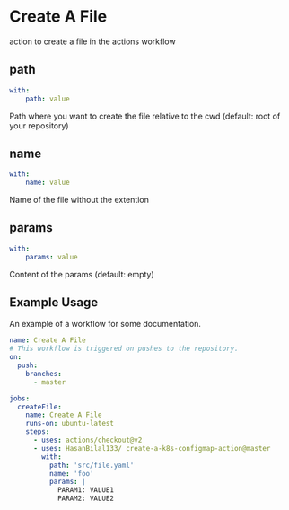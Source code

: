 # Create A File
action to create a file in the actions workflow
## path
```yaml
with:
    path: value
```
Path where you want to create the file relative to the cwd (default: root of your repository)
## name
```yaml
with:
    name: value
```
Name of the file without the extention
## params
```yaml
with:
    params: value
```
Content of the params (default: empty)

## Example Usage

An example of a workflow for some documentation.

````yml
name: Create A File
# This workflow is triggered on pushes to the repository.
on:
  push:
    branches:
      - master

jobs:
  createFile:
    name: Create A File
    runs-on: ubuntu-latest
    steps:
      - uses: actions/checkout@v2
      - uses: HasanBilal133/ create-a-k8s-configmap-action@master
        with:
          path: 'src/file.yaml'
          name: 'foo'
          params: |
            PARAM1: VALUE1
            PARAM2: VALUE2
````
